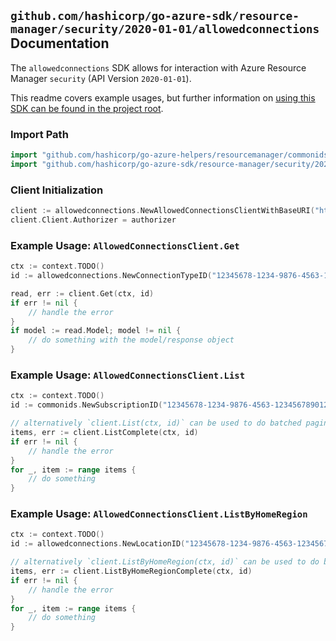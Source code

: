 
## `github.com/hashicorp/go-azure-sdk/resource-manager/security/2020-01-01/allowedconnections` Documentation

The `allowedconnections` SDK allows for interaction with Azure Resource Manager `security` (API Version `2020-01-01`).

This readme covers example usages, but further information on [using this SDK can be found in the project root](https://github.com/hashicorp/go-azure-sdk/tree/main/docs).

### Import Path

```go
import "github.com/hashicorp/go-azure-helpers/resourcemanager/commonids"
import "github.com/hashicorp/go-azure-sdk/resource-manager/security/2020-01-01/allowedconnections"
```


### Client Initialization

```go
client := allowedconnections.NewAllowedConnectionsClientWithBaseURI("https://management.azure.com")
client.Client.Authorizer = authorizer
```


### Example Usage: `AllowedConnectionsClient.Get`

```go
ctx := context.TODO()
id := allowedconnections.NewConnectionTypeID("12345678-1234-9876-4563-123456789012", "example-resource-group", "ascLocation", "External")

read, err := client.Get(ctx, id)
if err != nil {
	// handle the error
}
if model := read.Model; model != nil {
	// do something with the model/response object
}
```


### Example Usage: `AllowedConnectionsClient.List`

```go
ctx := context.TODO()
id := commonids.NewSubscriptionID("12345678-1234-9876-4563-123456789012")

// alternatively `client.List(ctx, id)` can be used to do batched pagination
items, err := client.ListComplete(ctx, id)
if err != nil {
	// handle the error
}
for _, item := range items {
	// do something
}
```


### Example Usage: `AllowedConnectionsClient.ListByHomeRegion`

```go
ctx := context.TODO()
id := allowedconnections.NewLocationID("12345678-1234-9876-4563-123456789012", "ascLocation")

// alternatively `client.ListByHomeRegion(ctx, id)` can be used to do batched pagination
items, err := client.ListByHomeRegionComplete(ctx, id)
if err != nil {
	// handle the error
}
for _, item := range items {
	// do something
}
```
